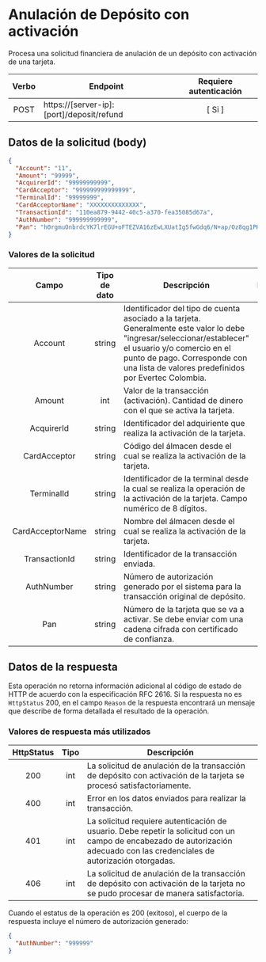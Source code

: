 # Anulación de Depósito con activación

Procesa una solicitud financiera de anulación de un depósito con activación de una tarjeta.

| Verbo | Endpoint                                      | Requiere autenticación |
| :---: | --------------------------------------------- | :--------------------: |
| POST  | https://[server-ip]:[port]/deposit/refund     |          [ Si ]        |


## Datos de la solicitud (body)

```json
{
  "Account": "11",
  "Amount": "99999",
  "AcquirerId": "99999999999",
  "CardAcceptor": "999999999999999",
  "TerminalId": "99999999",
  "CardAcceptorName": "XXXXXXXXXXXXXX",
  "TransactionId": "110ea879-9442-40c5-a370-fea35085d67a",
  "AuthNumber": "999999999999",
  "Pan": "h0rgmuOnbrdcYK7lrEGU+oFTEZVA16zEwLXUatIg5fwGdq6/N+ap/Oz8qg1PHFzsRc77MUCKkXUI+BwROe/wc62tScDrGlxIDvG1jIZApNNAOdPAoif/qctwLLniSJCCThhm11nVXOdzPEQtOprvWki7mRri1Xt8ZfrdkCeCBPs6nx3I6zfzjFa3+FR4p+ZcqB1CgFwXPp8Glandb+0OtYMCevwFDB3SfEPI3Q3/v0t39KYLHYnq4m8EY4PbPgCVC0LLcU2v2KxCjcOWMemGrGP6fX33I6kdHTyhS3bSNONBG80oRxH39/qfcyzQHJ3a4Ym/H6kcXB7Q+XPiAjwiCw=="
}
```

### Valores de la solicitud

Campo | Tipo de dato| Descripción | Requerido
:---: | :--------:| ------------ | :-----:
Account | string | Identificador del tipo de cuenta asociado a la tarjeta. Generalmente este valor lo debe "ingresar/seleccionar/establecer" el usuario y/o comercio en el punto de pago. Corresponde con una lista de valores predefinidos por Evertec Colombia. | [ Si ]
Amount | int | Valor de la transacción (activación). Cantidad de dinero con el que se activa la tarjeta. | [ Si ]
AcquirerId | string | Identificador del adquiriente que realiza la activación de la tarjeta. | [ Si ]
CardAcceptor | string | Código del álmacen desde el cual se realiza la activación de la tarjeta. | [ Si ]
TerminalId | string | Identificador de la terminal desde la cual se realiza la operación de la activación de la tarjeta. Campo numérico de 8 dígitos. | [ Si ]
CardAcceptorName | string | Nombre del álmacen desde el cual se realiza la activación de la tarjeta. | [ Si ]
TransactionId | string |Identificador de la transacción enviada.| [Si]
AuthNumber | string | Número de autorización generado por el sistema para la transacción original de depósito. | [ Si ]
Pan | string | Número de la tarjeta que se va a activar. Se debe enviar com una cadena cifrada con certificado de confianza. | [ Si ]

## Datos de la respuesta
Esta operación no retorna información adicional al código de estado de HTTP de acuerdo con la especificación RFC 2616. Si la respuesta no es `HttpStatus` 200, en el campo `Reason` de la respuesta encontrará un mensaje que describe de forma detallada el resultado de la operación.

### Valores de respuesta más utilizados

HttpStatus | Tipo | Descripción
:---: | :--------: | ------------
200 | int | La solicitud de anulación de la transacción de depósito con activación de la tarjeta se procesó satisfactoriamente.
400 | int | Error en los datos enviados para realizar la transacción.
401 | int | La solicitud requiere autenticación de usuario. Debe repetir la solicitud con un campo de encabezado de autorización adecuado con las credenciales de autorización otorgadas.
406 | int | La solicitud de anulación de la transacción de depósito con activación de la tarjeta no se pudo procesar de manera satisfactoria.

Cuando el estatus de la operación es 200 (exitoso), el cuerpo de la respuesta incluye el número de autorización generado:

```json
{
  "AuthNumber": "999999"
}
```
